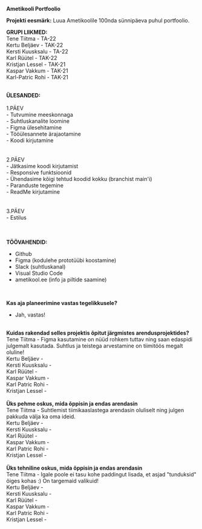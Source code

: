 <b>Ametikooli Portfoolio</b>

<b>Projekti eesmärk:</b>
Luua Ametikoolile 100nda sünnipäeva puhul portfoolio.


<b>GRUPI LIIKMED:</b><br>
Tene Tiitma - TA-22<br>
Kertu Beljäev - TAK-22<br>
Kersti Kuusksalu - TA-22<br>
Karl Rüütel - TAK-22<br>
Kristjan Lessel - TAK-21<br>
Kaspar Vakkum - TAK-21<br>
Karl-Patric Rohi - TAK-21<br>


<br>
<b>ÜLESANDED:</b><br><br>
1.PÄEV<br>
  - Tutvumine meeskonnaga<br>
  - Suhtluskanalite loomine<br>
  - Figma ülesehitamine<br>
  - Tööülesannete ärajaotamine<br>
  - Koodi kirjutamine<br>
  <br><br>
2.PÄEV<br>
  - Jätkasime koodi kirjutamist<br>
  - Responsive funktsioonid<br>
  - Ühendasime kõigi tehtud koodid kokku (branchist main'i)<br>
  - Paranduste tegemine<br>
  - ReadMe kirjutamine<br>
  <br><br>
3.PÄEV<br>
  - Estilus<br>
  
  <br><br>
<b>TÖÖVAHENDID:</b>
 - Github
 - Figma (kodulehe prototüübi koostamine)
 - Slack (suhtluskanal)
 - Visual Studio Code
 - ametikool.ee (info ja piltide saamine)
 <br>
 
<b>Kas aja planeerimine vastas tegelikkusele?</b>
  - Jah, vastas!
 
 <br>
 <b>Kuidas rakendad selles projektis õpitut järgmistes arendusprojektides?</b>
 <br>Tene Tiitma - Figma kasutamine on nüüd rohkem tuttav ning saan edaspidi julgemalt kasutada. Suhtlus ja teistega arvestamine on tiimitöös megalt oluline!
 <br>Kertu Beljäev -
 <br>Kersti Kuusksalu -
 <br>Karl Rüütel -
 <br>Kaspar Vakkum -
 <br>Karl Patric Rohi -
 <br>Kristjan Lessel -
 <br>
 
 <br>
 <b>Üks pehme oskus, mida õppisin ja endas arendasin</b>
 <br>Tene Tiitma - Suhtlemist tiimikaaslastega arendasin oluliselt ning julgen pakkuda välja ka oma ideid.
 <br>Kertu Beljäev -
 <br>Kersti Kuusksalu -
 <br>Karl Rüütel -
 <br>Kaspar Vakkum -
 <br>Karl Patric Rohi -
 <br>Kristjan Lessel -
 <br>
 
 <br>
 <b>Üks tehniline oskus, mida õppisin ja endas arendasin</b>
 <br>Tene Tiitma - Igale poole ei tasu kohe paddingut lisada, et asjad "tunduksid" õiges kohas :) On targemaid valikuid!
 <br>Kertu Beljäev -
 <br>Kersti Kuusksalu -
 <br>Karl Rüütel -
 <br>Kaspar Vakkum -
 <br>Karl Patric Rohi -
 <br>Kristjan Lessel -
 
 
 
